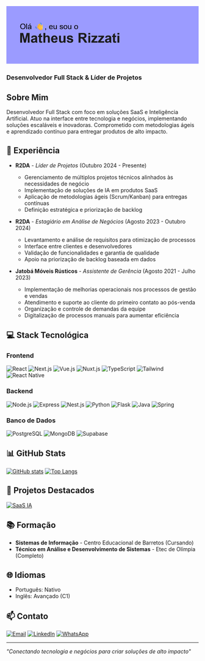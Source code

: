 ![Header](https://github.com/matheusrizzati/matheusrizzati/blob/main/header.png)
### Desenvolvedor Full Stack & Líder de Projetos

## Sobre Mim
Desenvolvedor Full Stack com foco em soluções SaaS e Inteligência Artificial. Atuo na interface entre tecnologia e negócios, implementando soluções escaláveis e inovadoras. Comprometido com metodologias ágeis e aprendizado contínuo para entregar produtos de alto impacto.

## 🚀 Experiência

- **R2DA** - *Líder de Projetos* (Outubro 2024 - Presente)
  - Gerenciamento de múltiplos projetos técnicos alinhados às necessidades de negócio
  - Implementação de soluções de IA em produtos SaaS
  - Aplicação de metodologias ágeis (Scrum/Kanban) para entregas contínuas
  - Definição estratégica e priorização de backlog

- **R2DA** - *Estagiário em Análise de Negócios* (Agosto 2023 - Outubro 2024)
  - Levantamento e análise de requisitos para otimização de processos
  - Interface entre clientes e desenvolvedores
  - Validação de funcionalidades e garantia de qualidade
  - Apoio na priorização de backlog baseada em dados

- **Jatobá Móveis Rústicos** - *Assistente de Gerência* (Agosto 2021 - Julho 2023)
  - Implementação de melhorias operacionais nos processos de gestão e vendas
  - Atendimento e suporte ao cliente do primeiro contato ao pós-venda
  - Organização e controle de demandas da equipe
  - Digitalização de processos manuais para aumentar eficiência

## 💻 Stack Tecnológica
### Frontend
![React](https://img.shields.io/badge/React-%2320232a.svg?style=for-the-badge&logo=react&logoColor=%2361DAFB)
![Next.js](https://img.shields.io/badge/Next.js-%23000000.svg?style=for-the-badge&logo=nextdotjs&logoColor=white)
![Vue.js](https://img.shields.io/badge/Vue.js-%2335495e.svg?style=for-the-badge&logo=vuedotjs&logoColor=%234FC08D)
![Nuxt.js](https://img.shields.io/badge/Nuxt.js-%2300C58E.svg?style=for-the-badge&logo=nuxtdotjs&logoColor=white)
![TypeScript](https://img.shields.io/badge/TypeScript-007ACC?style=for-the-badge&logo=typescript&logoColor=white)
![Tailwind](https://img.shields.io/badge/Tailwind_CSS-38B2AC?style=for-the-badge&logo=tailwind-css&logoColor=white)
![React Native](https://img.shields.io/badge/React_Native-20232A?style=for-the-badge&logo=react&logoColor=61DAFB)

### Backend
![Node.js](https://img.shields.io/badge/Node.js-%23339933.svg?style=for-the-badge&logo=nodedotjs&logoColor=white)
![Express](https://img.shields.io/badge/Express.js-%23404d59.svg?style=for-the-badge&logo=express&logoColor=%2361DAFB)
![Nest.js](https://img.shields.io/badge/Nestjs-E0234E?style=for-the-badge&logo=nestjs&logoColor=white)
![Python](https://img.shields.io/badge/Python-3776AB?style=for-the-badge&logo=python&logoColor=white)
![Flask](https://img.shields.io/badge/Flask-000000?style=for-the-badge&logo=flask&logoColor=white)
![Java](https://img.shields.io/badge/Java-%23ED8B00.svg?style=for-the-badge&logo=openjdk&logoColor=white)
![Spring](https://img.shields.io/badge/Spring-%236DB33F.svg?style=for-the-badge&logo=spring&logoColor=white)

### Banco de Dados
![PostgreSQL](https://img.shields.io/badge/PostgreSQL-%23316192.svg?style=for-the-badge&logo=postgresql&logoColor=white)
![MongoDB](https://img.shields.io/badge/MongoDB-%234ea94b.svg?style=for-the-badge&logo=mongodb&logoColor=white)
![Supabase](https://img.shields.io/badge/Supabase-%233ECF8E.svg?style=for-the-badge&logo=supabase&logoColor=white)


## 📊 GitHub Stats
[![GitHub stats](https://github-readme-stats.vercel.app/api?username=matheusrizzati&show_icons=true&theme=dracula)](https://github.com/matheusrizzati) [![Top Langs](https://github-readme-stats.vercel.app/api/top-langs/?username=matheusrizzati&layout=compact&theme=dracula)](https://github.com/matheusrizzati)

## 🔧 Projetos Destacados
[![SaaS IA](https://github-readme-stats.vercel.app/api/pin/?username=matheusrizzati&repo=prova291124&theme=dark)](https://github.com/matheusrizzati/prova291124)

## 📚 Formação
- **Sistemas de Informação** - Centro Educacional de Barretos (Cursando)
- **Técnico em Análise e Desenvolvimento de Sistemas** - Etec de Olímpia (Completo)

## 🌐 Idiomas
- Português: Nativo
- Inglês: Avançado (C1)

## 📫 Contato

[![Email](https://img.shields.io/badge/Email-dev.matheusrizzati%40gmail.com-red?style=for-the-badge&logo=gmail)](mailto:dev.matheusrizzati@gmail.com)
[![LinkedIn](https://img.shields.io/badge/LinkedIn-Matheus%20Rizzati-blue?style=for-the-badge&logo=linkedin)](https://www.linkedin.com/in/matheus-rizzati)
[![WhatsApp](https://img.shields.io/badge/WhatsApp-(17)%2099626--8478-25D366?style=for-the-badge&logo=whatsapp&logoColor=white)](https://wa.me/5517996268478)

---
*"Conectando tecnologia e negócios para criar soluções de alto impacto"*
